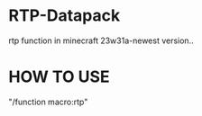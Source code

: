 # RTP-Datapack
rtp function in minecraft 23w31a-newest version..
# HOW TO USE
"/function macro:rtp"
